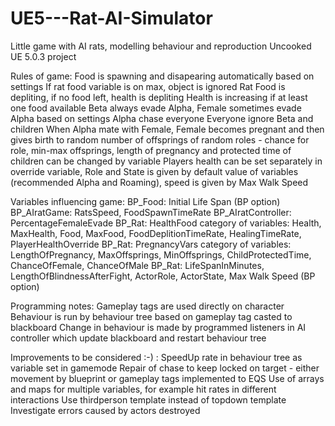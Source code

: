 # UE5---Rat-AI-Simulator
Little game with AI rats, modelling behaviour and reproduction
Uncooked UE 5.0.3 project

Rules of game:
Food is spawning and disapearing automatically based on settings
If rat food variable is on max, object is ignored
Rat Food is depliting, if no food left, health is depliting
Health is increasing if at least one food available
Beta always evade Alpha, Female sometimes evade Alpha based on settings
Alpha chase everyone
Everyone ignore Beta and children
When Alpha mate with Female, Female becomes pregnant and then gives birth to random number of offsprings of random roles - chance for role, min-max offsprings, length of pregnancy and protected time of children can be changed by variable
Players health can be set separately in override variable, Role and State is given by default value of variables (recommended Alpha and Roaming), speed is given by Max Walk Speed

Variables influencing game:
BP_Food: Initial Life Span (BP option)
BP_AIratGame: RatsSpeed, FoodSpawnTimeRate
BP_AIratController: PercentageFemaleEvade
BP_Rat: HealthFood category of variables: Health, MaxHealth, Food, MaxFood, FoodDeplitionTimeRate, HealingTimeRate, PlayerHealthOverride
BP_Rat: PregnancyVars category of variables: LengthOfPregnancy, MaxOffsprings, MinOffsprings, ChildProtectedTime, ChanceOfFemale, ChanceOfMale
BP_Rat: LifeSpanInMinutes, LengthOfBlindnessAfterFight, ActorRole, ActorState, Max Walk Speed (BP option)

Programming notes:
Gameplay tags are used directly on character
Behaviour is run by behaviour tree based on gameplay tag casted to blackboard
Change in behaviour is made by programmed listeners in AI controller which update blackboard and restart behaviour tree

Improvements to be considered :-) :
SpeedUp rate in behaviour tree as variable set in gamemode
Repair of chase to keep locked on target - either movement by blueprint or gameplay tags implemented to EQS
Use of arrays and maps for multiple variables, for example hit rates in different interactions
Use thirdperson template instead of topdown template
Investigate errors caused by actors destroyed
